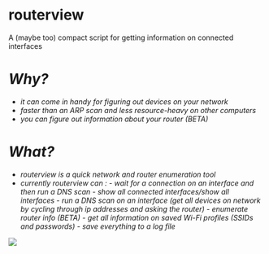 # routerview
A (maybe too) compact script for getting information on connected interfaces

<i><h1>Why?</h1>
  - it can come in handy for figuring out devices on your network
  - faster than an ARP scan and less resource-heavy on other computers
  - you can figure out information about your router (BETA)
  </i>
  
<i><h1>What?</h1>
 - routerview is a quick network and router enumeration tool
 - currently routerview can :
        - wait for a connection on an interface and then run a DNS scan
        - show all connected interfaces/show all interfaces
        - run a DNS scan on an interface (get all devices on network by cycling through ip addresses and asking the router)
        - enumerate router info (BETA)
        - get all information on saved Wi-Fi profiles (SSIDs and passwords)
        - save everything to a log file
  </i>
 <img src="routersploit.png"></img>
